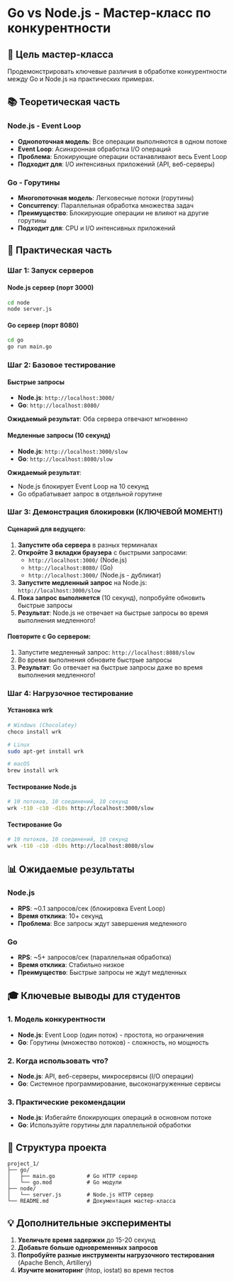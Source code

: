 # Go vs Node.js - Мастер-класс по конкурентности

## 🎯 Цель мастер-класса
Продемонстрировать ключевые различия в обработке конкурентности между Go и Node.js на практических примерах.

## 📚 Теоретическая часть

### Node.js - Event Loop
- **Однопоточная модель**: Все операции выполняются в одном потоке
- **Event Loop**: Асинхронная обработка I/O операций
- **Проблема**: Блокирующие операции останавливают весь Event Loop
- **Подходит для**: I/O интенсивных приложений (API, веб-серверы)

### Go - Горутины
- **Многопоточная модель**: Легковесные потоки (горутины)
- **Concurrency**: Параллельная обработка множества задач
- **Преимущество**: Блокирующие операции не влияют на другие горутины
- **Подходит для**: CPU и I/O интенсивных приложений

## 🚀 Практическая часть

### Шаг 1: Запуск серверов

#### Node.js сервер (порт 3000)
```bash
cd node
node server.js
```

#### Go сервер (порт 8080)
```bash
cd go
go run main.go
```

### Шаг 2: Базовое тестирование

#### Быстрые запросы
- **Node.js**: `http://localhost:3000/`
- **Go**: `http://localhost:8080/`

**Ожидаемый результат**: Оба сервера отвечают мгновенно

#### Медленные запросы (10 секунд)
- **Node.js**: `http://localhost:3000/slow`
- **Go**: `http://localhost:8080/slow`

**Ожидаемый результат**: 
- Node.js блокирует Event Loop на 10 секунд
- Go обрабатывает запрос в отдельной горутине

### Шаг 3: Демонстрация блокировки (КЛЮЧЕВОЙ МОМЕНТ!)

#### Сценарий для ведущего:
1. **Запустите оба сервера** в разных терминалах
2. **Откройте 3 вкладки браузера** с быстрыми запросами:
   - `http://localhost:3000/` (Node.js)
   - `http://localhost:8080/` (Go)
   - `http://localhost:3000/` (Node.js - дубликат)
3. **Запустите медленный запрос** на Node.js: `http://localhost:3000/slow`
4. **Пока запрос выполняется** (10 секунд), попробуйте обновить быстрые запросы
5. **Результат**: Node.js не отвечает на быстрые запросы во время выполнения медленного!

#### Повторите с Go сервером:
1. Запустите медленный запрос: `http://localhost:8080/slow`
2. Во время выполнения обновите быстрые запросы
3. **Результат**: Go отвечает на быстрые запросы даже во время выполнения медленного!

### Шаг 4: Нагрузочное тестирование

#### Установка wrk
```bash
# Windows (Chocolatey)
choco install wrk

# Linux
sudo apt-get install wrk

# macOS
brew install wrk
```

#### Тестирование Node.js
```bash
# 10 потоков, 10 соединений, 10 секунд
wrk -t10 -c10 -d10s http://localhost:3000/slow
```

#### Тестирование Go
```bash
# 10 потоков, 10 соединений, 10 секунд  
wrk -t10 -c10 -d10s http://localhost:8080/slow
```

## 📊 Ожидаемые результаты

### Node.js
- **RPS**: ~0.1 запросов/сек (блокировка Event Loop)
- **Время отклика**: 10+ секунд
- **Проблема**: Все запросы ждут завершения медленного

### Go  
- **RPS**: ~5+ запросов/сек (параллельная обработка)
- **Время отклика**: Стабильно низкое
- **Преимущество**: Быстрые запросы не ждут медленных

## 🎓 Ключевые выводы для студентов

### 1. Модель конкурентности
- **Node.js**: Event Loop (один поток) - простота, но ограничения
- **Go**: Горутины (множество потоков) - сложность, но мощность

### 2. Когда использовать что?
- **Node.js**: API, веб-серверы, микросервисы (I/O операции)
- **Go**: Системное программирование, высоконагруженные сервисы

### 3. Практические рекомендации
- **Node.js**: Избегайте блокирующих операций в основном потоке
- **Go**: Используйте горутины для параллельной обработки

## 🔧 Структура проекта

```
project_1/
├── go/
│   ├── main.go          # Go HTTP сервер
│   └── go.mod           # Go модули
├── node/
│   └── server.js        # Node.js HTTP сервер
└── README.md            # Документация мастер-класса
```

## 💡 Дополнительные эксперименты

1. **Увеличьте время задержки** до 15-20 секунд
2. **Добавьте больше одновременных запросов**
3. **Попробуйте разные инструменты нагрузочного тестирования** (Apache Bench, Artillery)
4. **Изучите мониторинг** (htop, iostat) во время тестов

